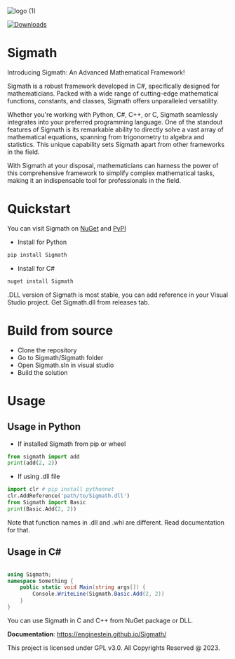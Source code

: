 ![logo (1)](https://github.com/enginestein/Sigmath/assets/117010357/3bd5da65-738e-4627-bed8-185c0f4962d2)

[![Downloads](https://static.pepy.tech/badge/sigmath)](https://pepy.tech/project/sigmath)

# Sigmath

Introducing Sigmath: An Advanced Mathematical Framework!

Sigmath is a robust framework developed in C#, specifically designed for mathematicians. Packed with a wide range of cutting-edge mathematical functions, constants, and classes, Sigmath offers unparalleled versatility.

Whether you're working with Python, C#, C++, or C, Sigmath seamlessly integrates into your preferred programming language. One of the standout features of Sigmath is its remarkable ability to directly solve a vast array of mathematical equations, spanning from trigonometry to algebra and statistics. This unique capability sets Sigmath apart from other frameworks in the field.

With Sigmath at your disposal, mathematicians can harness the power of this comprehensive framework to simplify complex mathematical tasks, making it an indispensable tool for professionals in the field.

# Quickstart

You can visit Sigmath on [NuGet](https://www.nuget.org/packages/Sigmath) and [PyPI](https://pypi.org/project/Sigmath/)

- Install for Python

``` sh
pip install Sigmath
```

- Install for C#

```sh
nuget install Sigmath

```

.DLL version of Sigmath is most stable, you can add reference in your Visual Studio project. Get Sigmath.dll from releases tab.

# Build from source

- Clone the repository
- Go to Sigmath/Sigmath folder
- Open Sigmath.sln in visual studio
- Build the solution

# Usage

## Usage in Python

- If installed Sigmath from pip or wheel

``` py
from sigmath import add
print(add(2, 2))
```
- If using .dll file

```py
import clr # pip install pythonnet
clr.AddReference('path/to/Sigmath.dll')
from Sigmath import Basic
print(Basic.Add(2, 2))
```

Note that function names in .dll and .whl are different. Read documentation for that.

## Usage in C#

``` c#

using Sigmath;
namespace Something {
    public static void Main(string args[]) {
        Console.WriteLine(Sigmath.Basic.Add(2, 2))
    }
}

```

You can use Sigmath in C and C++ from NuGet package or DLL.

**Documentation**: https://enginestein.github.io/Sigmath/

This project is licensed under GPL v3.0. All Copyrights Reserved @ 2023.
